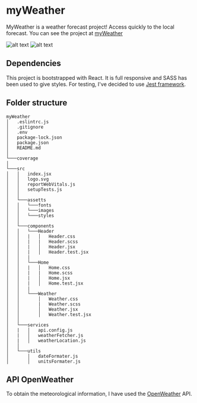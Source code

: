# myWeather

MyWeather is a weather forecast project! Access quickly to the local forecast.
You can see the project at [myWeather](https://my-weather-location.netlify.app/)

![alt text](https://i.imgur.com/MIMx1jM.png?1)
![alt text](https://i.imgur.com/L1kGlEP.png?1)

## Dependencies

This project is bootstrapped with React.
It is full responsive and SASS has been used to give styles.
For testing, I've decided to use [Jest framework](https://jestjs.io/). 

## Folder structure

```
myWeather
│   .eslintrc.js
│   .gitignore
│   .env
│   package-lock.json   
│   package.json
│   README.md   
│
└───coverage
│
└───src
│   │   index.jsx
│   │   logo.svg
│   │   reportWebVitals.js
│   │   setupTests.js
│   │
│   └───assetts
│   │   └───fonts
│   │   └───images
│   │   └───styles
│   │
│   └───components
│   │   └───Header
│   │   |   │   Header.css
│   │   |   |   Header.scss
│   │   |   │   Header.jsx
│   │   |   │   Header.test.jsx
│   │   |
│   │   └───Home
│   │   |   │   Home.css
│   │   |   |   Home.scss
│   │   |   │   Home.jsx
│   │   |   │   Home.test.jsx
│   │   |
│   │   └───Weather
│   │       │   Weather.css
│   │       |   Weather.scss
│   │       │   Weather.jsx
│   │       │   Weather.test.jsx
│   │
│   └───services
│   |   │   api.config.js
│   |   │   weatherFetcher.js
│   |   │   weatherLocation.js
│   │
│   └───utils
│       │   dateFormater.js
│       │   unitsFormater.js

```

## API OpenWeather
To obtain the meteorological information, I have used the [OpenWeather](https://openweathermap.org/forecast5) API.
